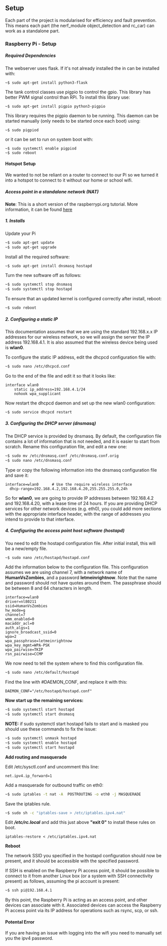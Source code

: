 ## Setup 

Each part of the project is modularised for efficiency and fault prevention. This means each part (the nerf_module object_detection and rc_car) can work as a standalone part.  

### Raspberry Pi - Setup

##### Required Dependencies  
The webserver uses flask. If it's not already installed the in can be installed with:  
```
~$ sudo apt-get install python3-flask
```  
The tank control classes use pigpio to control the gpio. This library has better PWM signal control than RPi. To install this library use:  
```
~$ sudo apt-get install pigpio python3-pigpio
```
This library requires the pigpio daemon to be running. This daemon can be started manually (only needs to be started once each boot) using:
```
~$ sudo pigpiod
```
or it can be set to run on system boot with:
```
~$ sudo systemctl enable pigpiod
~$ sudo reboot
```

#### Hotspot Setup
We wanted to not be reliant on a router to connect to our Pi so we turned it into a hotspot to connect to it without our home or school wifi.

##### Access point in a standalone network (NAT)
**Note**: This is a short version of the raspberrypi.org tutorial. More information, it can be found [here](https://www.raspberrypi.org/documentation/configuration/wireless/access-point.md)

##### 1. Installs
Update your Pi
```bash
~$ sudo apt-get update
~$ sudo apt-get upgrade
```

Install all the required software:

```bash
~$ sudo apt-get install dnsmasq hostapd
```

Turn the new software off as follows:
```bash
~$ sudo systemctl stop dnsmasq
~$ sudo systemctl stop hostapd
```

To ensure that an updated kernel is configured correctly after install, reboot:
```bash
~$ sudo reboot 
```

##### 2. Configuring a static IP

This documentation assumes that we are using the standard 192.168.x.x IP addresses for our wireless network, so we will assign the server the IP address 192.168.4.1. It is also assumed that the wireless device being used is **wlan0**.

To configure the static IP address, edit the dhcpcd configuration file with:
```bash 
~$ sudo nano /etc/dhcpcd.conf
```

Go to the end of the file and edit it so that it looks like:

```
interface wlan0
    static ip_address=192.168.4.1/24
    nohook wpa_supplicant
```
Now restart the dhcpcd daemon and set up the new wlan0 configuration:

```bash
~$ sudo service dhcpcd restart
```
##### 3. Configuring the DHCP server (dnsmasq)

The DHCP service is provided by dnsmasq. By default, the configuration file contains a lot of information that is not needed, and it is easier to start from scratch. Rename this configuration file, and edit a new one:

```bash 
~$ sudo mv /etc/dnsmasq.conf /etc/dnsmasq.conf.orig  
~$ sudo nano /etc/dnsmasq.conf
```

Type or copy the following information into the dnsmasq configuration file and save it:
```
interface=wlan0      # Use the require wireless interface
  dhcp-range=192.168.4.2,192.168.4.20,255.255.255.0,24h
```
So for **wlan0**, we are going to provide IP addresses between 192.168.4.2 and 192.168.4.20, with a lease time of 24 hours. If you are providing DHCP services for other network devices (e.g. eth0), you could add more sections with the appropriate interface header, with the range of addresses you intend to provide to that interface.

##### 4. Configuring the access point host software (hostapd)

You need to edit the hostapd configuration file. After initial install, this will be a new/empty file.

```bash
~$ sudo nano /etc/hostapd/hostapd.conf
```
Add the information below to the configuration file. This configuration assumes we are using channel 7, with a network name of **HumanVsZombies**, and a password **letmeinrightnow**. Note that the name and password should not have quotes around them. The passphrase should be between 8 and 64 characters in length.

```
interface=wlan0
driver=nl80211
ssid=HumanVsZombies
hw_mode=g
channel=7
wmm_enabled=0
macaddr_acl=0
auth_algs=1
ignore_broadcast_ssid=0
wpa=2
wpa_passphrase=letmeinrightnow
wpa_key_mgmt=WPA-PSK
wpa_pairwise=TKIP
rsn_pairwise=CCMP
```
We now need to tell the system where to find this configuration file.

```bash 
~$ sudo nano /etc/default/hostapd
```
Find the line with #DAEMON_CONF, and replace it with this:
```
DAEMON_CONF="/etc/hostapd/hostapd.conf"
```


**Now start up the remaining services:**

```bash
~$ sudo systemctl start hostapd
~$ sudo systemctl start dnsmasq
```

**NOTE:** if sudo systemctl start hostapd fails to start and is masked you should use these commands to fix the issue:
```bash
~$ sudo systemctl unmask hostapd
~$ sudo systemctl enable hostapd
~$ sudo systemctl start hostapd
```

**Add routing and masquerade**

Edit /etc/sysctl.conf and uncomment this line:

```
net.ipv4.ip_forward=1
```

Add a masquerade for outbound traffic on eth0:
```bash
~$ sudo iptables -t nat -A  POSTROUTING -o eth0 -j MASQUERADE
```
Save the iptables rule.
```bash
~$ sudo sh -c "iptables-save > /etc/iptables.ipv4.nat"
```
Edit _**/etc/rc.local**_ and add this just above **"exit 0"** to install these rules on boot.
```
iptables-restore < /etc/iptables.ipv4.nat
```
**Reboot**

The network SSID you specified in the hostapd configuration should now be present, and it should be accessible with the specified password.

If SSH is enabled on the Raspberry Pi access point, it should be possible to connect to it from another Linux box (or a system with SSH connectivity present) as follows, assuming the pi account is present:
```bash
~$ ssh pi@192.168.4.1
```
By this point, the Raspberry Pi is acting as an access point, and other devices can associate with it. Associated devices can access the Raspberry Pi access point via its IP address for operations such as rsync, scp, or ssh.

#### Potental Error
If you are having an issue with logging into the wifi you need to manually set you the ipv4 password.
